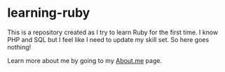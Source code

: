 # learning-ruby

This is a repository created as I try to learn Ruby
for the first time. I know PHP and SQL but I feel
like I need to update my skill set. So here goes
nothing!

Learn more about me by going to my [About.me](https://about.me/sanchezmike) page.

